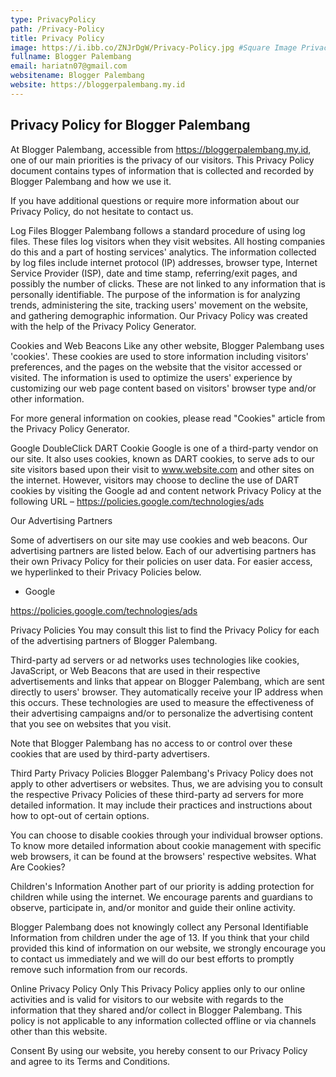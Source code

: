 ```yaml
---
type: PrivacyPolicy
path: /Privacy-Policy
title: Privacy Policy
image: https://i.ibb.co/ZNJrDgW/Privacy-Policy.jpg #Square Image Privacy Policy
fullname: Blogger Palembang
email: hariatn07@gmail.com
websitename: Blogger Palembang
website: https://bloggerpalembang.my.id
---
```


## Privacy Policy for Blogger Palembang

At Blogger Palembang, accessible from https://bloggerpalembang.my.id, one of our main priorities is the privacy of our visitors. This Privacy Policy document contains types of information that is collected and recorded by Blogger Palembang and how we use it.

If you have additional questions or require more information about our Privacy Policy, do not hesitate to contact us.

Log Files
Blogger Palembang follows a standard procedure of using log files. These files log visitors when they visit websites. All hosting companies do this and a part of hosting services' analytics. The information collected by log files include internet protocol (IP) addresses, browser type, Internet Service Provider (ISP), date and time stamp, referring/exit pages, and possibly the number of clicks. These are not linked to any information that is personally identifiable. The purpose of the information is for analyzing trends, administering the site, tracking users' movement on the website, and gathering demographic information. Our Privacy Policy was created with the help of the Privacy Policy Generator.

Cookies and Web Beacons
Like any other website, Blogger Palembang uses 'cookies'. These cookies are used to store information including visitors' preferences, and the pages on the website that the visitor accessed or visited. The information is used to optimize the users' experience by customizing our web page content based on visitors' browser type and/or other information.

For more general information on cookies, please read "Cookies" article from the Privacy Policy Generator.

Google DoubleClick DART Cookie
Google is one of a third-party vendor on our site. It also uses cookies, known as DART cookies, to serve ads to our site visitors based upon their visit to www.website.com and other sites on the internet. However, visitors may choose to decline the use of DART cookies by visiting the Google ad and content network Privacy Policy at the following URL – https://policies.google.com/technologies/ads

Our Advertising Partners

Some of advertisers on our site may use cookies and web beacons. Our advertising partners are listed below. Each of our advertising partners has their own Privacy Policy for their policies on user data. For easier access, we hyperlinked to their Privacy Policies below.

* Google

https://policies.google.com/technologies/ads

Privacy Policies
You may consult this list to find the Privacy Policy for each of the advertising partners of Blogger Palembang.

Third-party ad servers or ad networks uses technologies like cookies, JavaScript, or Web Beacons that are used in their respective advertisements and links that appear on Blogger Palembang, which are sent directly to users' browser. They automatically receive your IP address when this occurs. These technologies are used to measure the effectiveness of their advertising campaigns and/or to personalize the advertising content that you see on websites that you visit.

Note that Blogger Palembang has no access to or control over these cookies that are used by third-party advertisers.

Third Party Privacy Policies
Blogger Palembang's Privacy Policy does not apply to other advertisers or websites. Thus, we are advising you to consult the respective Privacy Policies of these third-party ad servers for more detailed information. It may include their practices and instructions about how to opt-out of certain options.

You can choose to disable cookies through your individual browser options. To know more detailed information about cookie management with specific web browsers, it can be found at the browsers' respective websites. What Are Cookies?

Children's Information
Another part of our priority is adding protection for children while using the internet. We encourage parents and guardians to observe, participate in, and/or monitor and guide their online activity.

Blogger Palembang does not knowingly collect any Personal Identifiable Information from children under the age of 13. If you think that your child provided this kind of information on our website, we strongly encourage you to contact us immediately and we will do our best efforts to promptly remove such information from our records.

Online Privacy Policy Only
This Privacy Policy applies only to our online activities and is valid for visitors to our website with regards to the information that they shared and/or collect in Blogger Palembang. This policy is not applicable to any information collected offline or via channels other than this website.

Consent
By using our website, you hereby consent to our Privacy Policy and agree to its Terms and Conditions.
